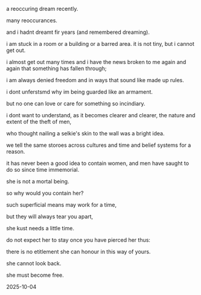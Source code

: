 a reoccuring dream recently.  

many reoccurances. 

and i hadnt dreamt fir years (and remembered dreaming).

i am stuck in a room or a building or a barred area. it is not tiny, but i cannot get out.

i almost get out many times and i have the news broken to me again and again that something has fallen through;  

i am always denied freedom and in ways that sound like made up rules.  

i dont unferstsmd why im being guarded like an armament.  

but no one can love or care for something so incindiary.  

i dont want to understand, as it becomes clearer and clearer, the nature and extent of the theft of men,  

who thought nailing a selkie's skin to the wall was a bright idea.  

we tell the same storoes across cultures and time and belief systems for a reason.  

it has never been a good idea to contain women, and men have saught to do so since time immemorial. 

she is not a mortal being.  

so why would you contain her?  

such superficial means may work for a time,  

but they will always tear you apart,  

she kust needs a little time.  

do not expect her to stay once you have pierced her thus:  

there is no etitlement she can honour in this way of yours.  

she cannot look back.  

she must become free.  

2025-10-04
